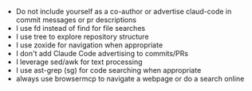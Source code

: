- Do not include yourself as a co-author or advertise claud-code in commit messages or pr descriptions
- I use fd instead of find for file searches
- I use tree to explore repository structure
- I use zoxide for navigation when appropriate
- I don't add Claude Code advertising to commits/PRs
- I leverage sed/awk for text processing
- I use ast-grep (sg) for code searching when appropriate
- always use browsermcp to navigate a webpage or do a search online
